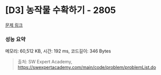 # [D3] 농작물 수확하기 - 2805 

[문제 링크](https://swexpertacademy.com/main/code/problem/problemDetail.do?contestProbId=AV7GLXqKAWYDFAXB) 

### 성능 요약

메모리: 60,512 KB, 시간: 192 ms, 코드길이: 346 Bytes



> 출처: SW Expert Academy, https://swexpertacademy.com/main/code/problem/problemList.do
